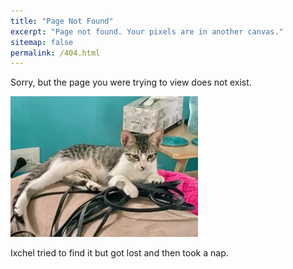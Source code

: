 ```yaml
---
title: "Page Not Found"
excerpt: "Page not found. Your pixels are in another canvas."
sitemap: false
permalink: /404.html
---
```


Sorry, but the page you were trying to view does not exist.

![Ixchel my cat](/assets/images/404.webp)

Ixchel tried to find it but got lost and then took a nap.